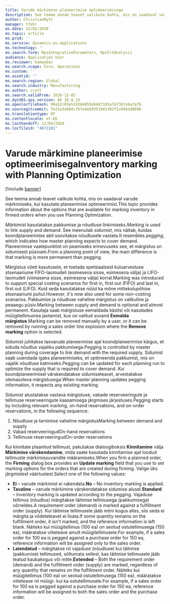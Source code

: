 ```yaml
---
title: Varude märkimine planeerimise optimeerimisega
description: See teema annab teavet valikute kohta, mis on saadaval varude märkimiseks, kui kasutate planeerimise optimeerimist.
author: ChristianRytt
manager: tfehr
ms.date: 12/02/2020
ms.topic: article
ms.prod: ''
ms.service: dynamics-ax-applications
ms.technology: ''
ms.search.form: MpsIntegrationParameters, MpsFitAnalysis
audience: Application User
ms.reviewer: kamaybac
ms.search.scope: Core, Operations
ms.custom: ''
ms.assetid: ''
ms.search.region: Global
ms.search.industry: Manufacturing
ms.author: crytt
ms.search.validFrom: 2020-12-02
ms.dyn365.ops.version: AX 10.0.13
ms.openlocfilehash: 99a52c03e519384955d68d7101a7b73b7e9a7af6
ms.sourcegitcommit: fe21a3a98dcf6fe4eb9351941493f2c0443d8696
ms.translationtype: HT
ms.contentlocale: et-EE
ms.lasthandoff: 12/04/2020
ms.locfileid: "4672181"
---
```

# <a name="inventory-marking-with-planning-optimization"></a><span data-ttu-id="1dcb8-103">Varude märkimine planeerimise optimeerimisega</span><span class="sxs-lookup"><span data-stu-id="1dcb8-103">Inventory marking with Planning Optimization</span></span>

[!include [banner](../../includes/banner.md)]

<span data-ttu-id="1dcb8-104">See teema annab teavet valikute kohta, mis on saadaval varude märkimiseks, kui kasutate planeerimise optimeerimist.</span><span class="sxs-lookup"><span data-stu-id="1dcb8-104">This topic provides information about the options that are available for marking inventory in firmed orders when you use Planning Optimization.</span></span>

<span data-ttu-id="1dcb8-105">*Märkimist* kasutatakse pakkumise ja nõudluse linkimiseks.</span><span class="sxs-lookup"><span data-stu-id="1dcb8-105">*Marking* is used to link supply and demand.</span></span> <span data-ttu-id="1dcb8-106">See meenutab *sidumist*, mis näitab, kuidas koondplaneerimise abil soovitakse nõudlusele vastata.</span><span class="sxs-lookup"><span data-stu-id="1dcb8-106">It resembles *pegging*, which indicates how master planning expects to cover demand.</span></span> <span data-ttu-id="1dcb8-107">Planeerimise vaatepunktist on peamiseks erinevuseks see, et märgistus on sidumisest püsivam.</span><span class="sxs-lookup"><span data-stu-id="1dcb8-107">From a planning point of view, the main difference is that marking is more permanent than pegging.</span></span>

<span data-ttu-id="1dcb8-108">Märgistus võeti kasutusele, et toetada spetsiaalseid kuluarvestuse stsenaariume FIFO-laomudeli (esimesena sisse, esimesena välja) ja LIFO-laomudeli (viimasena sisse, esimesena välja) korral.</span><span class="sxs-lookup"><span data-stu-id="1dcb8-108">Marking was introduced to support special costing scenarios for first in, first out (FIFO) and last in, first out (LIFO).</span></span> <span data-ttu-id="1dcb8-109">Kuid seda kasutatakse nüüd ka mõne mittekulupõhise stsenaariumi puhul.</span><span class="sxs-lookup"><span data-stu-id="1dcb8-109">However, it's now also used for some non-costing scenarios.</span></span> <span data-ttu-id="1dcb8-110">Pakkumise ja nõudluse vaheline märgistus on valikuline ja peaaegu püsiv.</span><span class="sxs-lookup"><span data-stu-id="1dcb8-110">Marking between supply and demand is optional and almost permanent.</span></span> <span data-ttu-id="1dcb8-111">Kasutaja saab märgistuse eemaldada käsitsi või kasutades müügitellimusrea jaotamist, kus on valitud suvand **Eemalda märgistus**.</span><span class="sxs-lookup"><span data-stu-id="1dcb8-111">Marking can be removed manually by a user, or it can be removed by running a sales order line explosion where the **Remove marking** option is selected.</span></span>

<span data-ttu-id="1dcb8-112">Sidumist juhitakse laovarude planeerimise ajal koondplaneerimise käigus, et siduda nõudlus vajaliku pakkumisega.</span><span class="sxs-lookup"><span data-stu-id="1dcb8-112">Pegging is controlled by master planning during coverage to link demand with the required supply.</span></span> <span data-ttu-id="1dcb8-113">Sidumist saab uuendada igaks planeerimiseks, et optimeerida pakkumist, mis on vajalik nõudluse katmiseks.</span><span class="sxs-lookup"><span data-stu-id="1dcb8-113">Pegging can be updated for each planning run to optimize the supply that is required to cover demand.</span></span> <span data-ttu-id="1dcb8-114">Kui koondplaneerimisel värskendatakse sidumiseteavet, arvestatakse olemasoleva märgistusega.</span><span class="sxs-lookup"><span data-stu-id="1dcb8-114">When master planning updates pegging information, it respects any existing marking.</span></span>

<span data-ttu-id="1dcb8-115">Sidumist alustatakse vastava märgistuse, vabade reserveeringute ja tellimuse reserveeringute kaasamisega järgmises järjestuses.</span><span class="sxs-lookup"><span data-stu-id="1dcb8-115">Pegging starts by including relevant marking, on-hand reservations, and on-order reservations, in the following sequence:</span></span>

1. <span data-ttu-id="1dcb8-116">Nõudluse ja tarnimise vaheline märgistus</span><span class="sxs-lookup"><span data-stu-id="1dcb8-116">Marking between demand and supply</span></span>
1. <span data-ttu-id="1dcb8-117">Vabad reserveeringud</span><span class="sxs-lookup"><span data-stu-id="1dcb8-117">On-hand reservations</span></span>
1. <span data-ttu-id="1dcb8-118">Tellimuse reserveeringud</span><span class="sxs-lookup"><span data-stu-id="1dcb8-118">On-order reservations</span></span>

<span data-ttu-id="1dcb8-119">Kui kinnitate plaanitud tellimust, pakutakse dialoogiboksis **Kinnitamine** välja **Märkimise värskendamine**, mida saate kasutada kinnitamise ajal loodud tellimuste märkimissuvandite määramiseks.</span><span class="sxs-lookup"><span data-stu-id="1dcb8-119">When you firm a planned order, the **Firming** dialog box provides an **Update marking** field that you use to set marking options for the orders that are created during firming.</span></span> <span data-ttu-id="1dcb8-120">Valige üks järgmistest väärtustest.</span><span class="sxs-lookup"><span data-stu-id="1dcb8-120">Select one of the following values:</span></span>

- <span data-ttu-id="1dcb8-121">**Ei** – varude märkimist ei rakendata.</span><span class="sxs-lookup"><span data-stu-id="1dcb8-121">**No** – No inventory marking is applied.</span></span>
- <span data-ttu-id="1dcb8-122">**Tavaline** – varude märkimine värskendatakse sidumise alusel.</span><span class="sxs-lookup"><span data-stu-id="1dcb8-122">**Standard** – Inventory marking is updated according to the pegging.</span></span> <span data-ttu-id="1dcb8-123">Vajaduse tellimus (nõudlus) märgitakse täitmise tellimusega (pakkumisega) võrreldes.</span><span class="sxs-lookup"><span data-stu-id="1dcb8-123">A requirement order (demand) is marked against a fulfillment order (supply).</span></span> <span data-ttu-id="1dcb8-124">Kui täitmise tellimusele jääb mõni kogus alles, siis seda ei märgita ja viideteteavet ei lisata.</span><span class="sxs-lookup"><span data-stu-id="1dcb8-124">If some quantity remains on the fulfillment order, it isn't marked, and the reference information is left blank.</span></span> <span data-ttu-id="1dcb8-125">Näiteks kui müügitellimus (100 ea) on seotud ostutellimusega (150 ea), määratakse viiteteave ainult müügitellimusele.</span><span class="sxs-lookup"><span data-stu-id="1dcb8-125">For example, if a sales order for 100 ea is pegged against a purchase order for 150 ea, reference information will be assigned only to the sales order.</span></span>
- <span data-ttu-id="1dcb8-126">**Laiendatud** – märgitakse nii vajaduse (nõudluse) kui täitmise (pakkumise) tellimused, sõltumata sellest, kas täitmise tellimusele jääb teatud kaubakogus või mitte.</span><span class="sxs-lookup"><span data-stu-id="1dcb8-126">**Extended** – Both the requirement order (demand) and the fulfillment order (supply) are marked, regardless of any quantity that remains on the fulfillment order.</span></span> <span data-ttu-id="1dcb8-127">Näiteks kui müügitellimus (100 ea) on seotud ostutellimusega (150 ea), määratakse viiteteave nii müügi- kui ka ostutellimusele.</span><span class="sxs-lookup"><span data-stu-id="1dcb8-127">For example, if a sales order for 100 ea is pegged against a purchase order for 150 ea, reference information will be assigned to both the sales order and the purchase order.</span></span>
